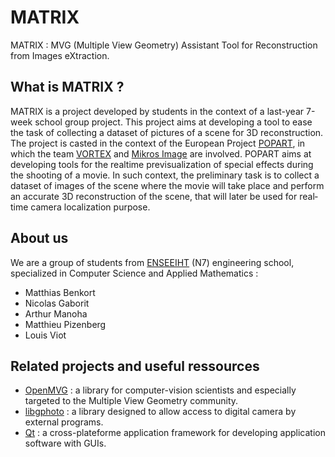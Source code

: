 # MATRIX

MATRIX : MVG (Multiple View Geometry) Assistant Tool for Reconstruction from Images eXtraction.

## What is MATRIX ?

MATRIX is a project developed by students in the context of a last-year 7-week school group project.
This project aims at developing a tool to ease the task of collecting a dataset of pictures of a
scene for 3D reconstruction. The project is casted in the context of the European Project
[POPART](http://www.popartproject.eu/),
in which the team [VORTEX](http://www.irit.fr/-Equipe-VORTEX-)
and [Mikros Image](http://www.mikrosimage.eu/) are involved.
POPART aims at developing tools for the real­time pre­visualization of special effects
during the shooting of a movie.
In such context, the preliminary task is to collect a dataset of images of the scene
where the movie will take place and perform an accurate 3D reconstruction of the scene,
that will later be used for real­time camera localization purpose.

## About us

We are a group of students from [ENSEEIHT](http://www.enseeiht.fr/fr/index.html) (N7)
engineering school, specialized in Computer Science and Applied Mathematics :

* Matthias Benkort
* Nicolas Gaborit
* Arthur Manoha
* Matthieu Pizenberg
* Louis Viot

## Related projects and useful ressources

* [OpenMVG](https://github.com/openMVG/openMVG/) :
a library for computer-vision scientists and especially targeted to the Multiple View Geometry community.
* [libgphoto](http://www.gphoto.org/) :
a library designed to allow access to digital camera by external programs.
* [Qt](http://www.qt.io/) :
a cross-plateforme application framework for developing application software with GUIs.
